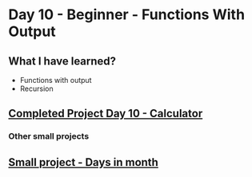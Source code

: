 # Day 10 - Beginner - Functions With Output

## What I have learned?

- Functions with output
- Recursion

## [Completed Project Day 10 - Calculator](https://replit.com/@Jan-Dyndor/calculator-start#main.py)

### Other small projects

## [Small project - Days in month](https://replit.com/@Jan-Dyndor/Days-in-Month#main.py)
